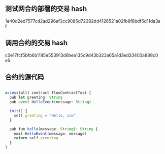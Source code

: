 ## 测试网合约部署的交易 hash

1e40d2ed7577cd2ad296af3cc9085d72382dd4126521a02fb9f8bdf5d11da3af

## 调用合约的交易 hash

c0e17fcf5bfb6b1185e553913d6bea135c9d43b323a65a1d3ed33400a888c0e5

## 合约的源代码

```ts

access(all) contract flowContractTest {
  pub let greeting: String
  pub event HelloEvent(message: String)

  init() {
    self.greeting = "Hello, zcm"
  }

  pub fun hello(message: String): String {
    emit HelloEvent(message: message)
    return self.greeting
  }
}

```
